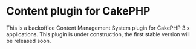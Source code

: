 # Content plugin for CakePHP

This is a backoffice Content Management System plugin for CakePHP 3.x applications.
This plugin is under construction, the first stable version will be released soon.
